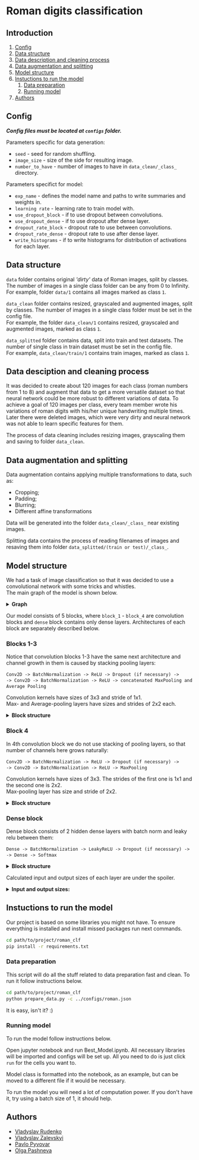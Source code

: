 # Roman digits classification

## Introduction

1. [Config](#config)
2. [Data structure](#data-structure)
3. [Data description and cleaning process](#data-description-and-cleaning-process)
4. [Data augmentation and splitting](#data-augmentation-and-splitting)
5. [Model structure](#model-structure)
6. [Instuctions to run the model](#instuctions-to-run-the-model)
   1. [Data preparation](#data-preparation)
   2. [Running model](#running-model)
7. [Authors](#authors)

## Config

**_Config files must be located at `configs` folder._**

Parameters specific for data generation:

- `seed` - seed for random shuffling.
- `image_size` - size of the side for resulting image.
- `number_to_have` - number of images to have in `data_clean/_class_` directory.

Parameters specifict for model:

- `exp_name` - defines the model name and paths to write summaries and weights in.
- `learning rate` - learning rate to train model with.
- `use_dropout_block` - if to use dropout between convolutions.
- `use_dropout_dense` - if to use dropout after dense layer.
- `dropout_rate_block` - dropout rate to use between convolutions.
- `dropout_rate_dense` - dropout rate to use after dense layer.
- `write_histograms` - if to write histograms for distribution of activations for each layer.

## Data structure

`data` folder contains original _'dirty'_ data of Roman images, split by classes. The number of images in a single class folder can be any from 0 to Infinity.  
For example, folder `data/1` contains all images marked as class `1`.

`data_clean` folder contains resized, grayscaled and augmented images, split by classes. The number of images in a single class folder must be set in the config file.  
For example, the folder `data_clean/1` contains resized, grayscaled and augmented images, marked as class `1`.

`data_splitted` folder contains data, split into train and test datasets. The number of single class in train dataset must be set in the config file.  
For example, `data_clean/train/1` contains train images, marked as class `1`.

## Data desciption and cleaning process

It was decided to create about 120 images for each class (roman numbers from 1 to 8) and augment that data to get a more versatile dataset so that neural network could be more robust to different variations of data. To achieve a goal of 120 images per class, every team member wrote his variations of roman digits with his/her unique handwriting multiple times. Later there were deleted images, which were very dirty and neural network was not able to learn specific features for them.

The process of data cleaning includes resizing images, grayscaling them and saving to folder `data_clean`.

## Data augmentation and splitting

Data augmentation contains applying multiple transformations to data, such as:

- Cropping;
- Padding;
- Blurring;
- Different affine transformations

Data will be generated into the folder `data_clean/_class_` near existing images.

Splitting data contains the process of reading filenames of images and resaving them into folder `data_splitted/(train or test)/_class_`.

## Model structure

We had a task of image classification so that it was decided to use a convolutional network with some tricks and whistles.  
The main graph of the model is shown below.

<details> 
    <summary><b>Graph</b></summary>
        <img src="figures/graph.png" width="100%"/>
</details>

Our model consists of 5 blocks, where `block_1` - `block_4` are convolution blocks and `dense` block contains only dense layers. Architectures of each block are separately described below.

### Blocks 1-3

Notice that convolution blocks 1-3 have the same next architecture and channel growth in them is caused by stacking pooling layers:

```
Conv2D -> BatchNormalization -> ReLU -> Dropout (if necessary) ->
-> Conv2D -> BatchNormalization -> ReLU -> concatenated MaxPooling and Average Pooling
```

Convolution kernels have sizes of 3x3 and stride of 1x1.  
Max- and Average-pooling layers have sizes and strides of 2x2 each.

<details> 
    <summary><b>Block structure</b></summary>
        <img src="figures/bl_123.png" width="100%"/>
</details>

### Block 4

In 4th convolution block we do not use stacking of pooling layers, so that number of channels here grows naturally:

```
Conv2D -> BatchNormalization -> ReLU -> Dropout (if necessary) ->
-> Conv2D -> BatchNormalization -> ReLU -> MaxPooling
```

Convolution kernels have sizes of 3x3. The strides of the first one is 1x1 and the second one is 2x2.  
Max-pooling layer has size and stride of 2x2.

<details> 
    <summary><b>Block structure</b></summary>
        <img src="figures/bl_4.png" width="100%"/>
</details>

### Dense block

Dense block consists of 2 hidden dense layers with batch norm and leaky relu between them:

```
Dense -> BatchNormalization -> LeakyReLU -> Dropout (if necessary) ->
-> Dense -> Softmax
```

<details> 
    <summary><b>Block structure</b></summary>
        <img src="figures/bl_dense.png" width="100%"/>
</details>

Calculated input and output sizes of each layer are under the spoiler.
<details> 
<summary><b>Input and output sizes:</b></summary>  

- Block 1:
  - Input size: (?, 128, 128, 3)
  - Output size: (?, 62, 62, 32)
- Block 2:
  - Input size: (?, 62, 62, 32)
  - Output size: (?, 29, 29, 64)
- Block 3:
  - Input size: (?, 29, 29, 64)
  - Output size: (?, 12, 12, 128)
- Block 4:
  - Input size: (?, 12, 12, 128)
  - Output size: (?, 4, 4, 256)
- Reshape:
  - Input size: (?, 4, 4, 256)
  - Output size: (?, 1024)
- Dense:
  - Input size: (?, 1024)
  - Output size: (?, 8)

</details>

## Instuctions to run the model

Our project is based on some libraries you might not have. To ensure everything is installed and install missed packages run next commands.

```sh
cd path/to/project/roman_clf
pip install -r requirements.txt
```

### Data preparation

This script will do all the stuff related to data preparation fast and clean. To run it follow instructions below.

```sh
cd path/to/project/roman_clf
python prepare_data.py -c ../configs/roman.json
```

It is easy, isn't it? :)

### Running model

To run the model follow instructions below.

Open jupyter notebook and run Best_Model.ipynb. All necessary libraries will be imported and configs will be set up. All you need to do is just click `run` for the cells you want to.

Model class is formatted into the notebook, as an example, but can be moved to a different file if it would be necessary.

To run the model you will need a lot of computation power. If you don't have it, try using a batch size of 1, it should help.

## Authors

- [Vladyslav Rudenko](https://github.com/vvrud)
- [Vladyslav Zalevskyi](https://github.com/vivikar)
- [Pavlo Pyvovar](https://github.com/pavel-pyvovar)
- [Olga Pashneva](https://github.com/datacat01)
